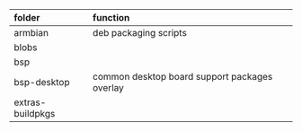 |folder|function|
|:--|:--|
|armbian|deb packaging scripts|
|blobs||
|bsp||
|bsp-desktop                   | common desktop board support packages overlay|
|extras-buildpkgs||
